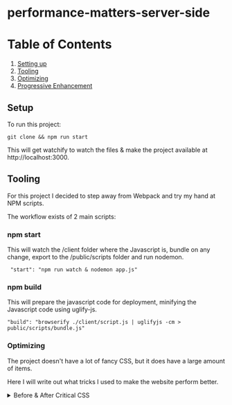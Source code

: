# performance-matters-server-side

# Table of Contents
1. [Setting up](##Setup)
2. [Tooling](##Tooling)
3. [Optimizing](##Optimizing)
4. [Progressive Enhancement](#Optimizing)

## Setup

To run this project:

``` git clone && npm run start ```

This will get watchify to watch the files & make the project available at http://localhost:3000.

## Tooling

For this project I decided to step away from Webpack and try my hand at NPM scripts.

The workflow exists of 2 main scripts:

### npm start

This will watch the /client folder where the Javascript is, bundle on any change, export to the /public/scripts folder and run nodemon.

``` "start": "npm run watch & nodemon app.js"```

### npm build

This will prepare the javascript code for deployment, minifying the Javascript code using uglify-js.

``` "build": "browserify ./client/script.js | uglifyjs -cm > public/scripts/bundle.js" ```

### Optimizing

The project doesn't have a lot of fancy CSS, but it does have a large amount of items. 

Here I will write out what tricks I used to make the website perform better.

<details>
<summary>Before & After Critical CSS </summary>

![Before Critical CSS](https://i.imgur.com/6a34Zfi.png)

![After Critical CSS](https://i.imgur.com/6xmxKmu.png)
</details>